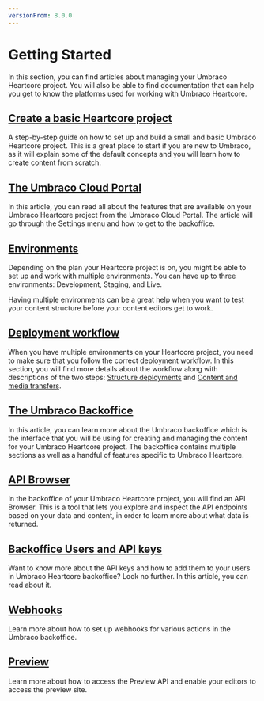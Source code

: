 ```yaml
---
versionFrom: 8.0.0
---
```


# Getting Started

In this section, you can find articles about managing your Umbraco Heartcore project. You will also be able to find documentation that can help you get to know the platforms used for working with Umbraco Heartcore.

## [Create a basic Heartcore project](creating-a-heartcore-project.md)

A step-by-step guide on how to set up and build a small and basic Umbraco Heartcore project. This is a great place to start if you are new to Umbraco, as it will explain some of the default concepts and you will learn how to create content from scratch.

## [The Umbraco Cloud Portal](the-cloud-portal.md)

In this article, you can read all about the features that are available on your Umbraco Heartcore project from the Umbraco Cloud Portal. The article will go through the Settings menu and how to get to the backoffice.

## [Environments](environments.md)

Depending on the plan your Heartcore project is on, you might be able to set up and work with multiple environments. You can have up to three environments: Development, Staging, and Live.

Having multiple environments can be a great help when you want to test your content structure before your content editors get to work.

## [Deployment workflow](deployment-workflow/)

When you have multiple environments on your Heartcore project, you need to make sure that you follow the correct deployment workflow. In this section, you will find more details about the workflow along with descriptions of the two steps: [Structure deployments](Deployment-workflow/Structure-deployment/) and [Content and media transfers](Deployment-workflow/Content-transfer/).

## [The Umbraco Backoffice](the-umbraco-backoffice.md)

In this article, you can learn more about the Umbraco backoffice which is the interface that you will be using for creating and managing the content for your Umbraco Heartcore project. The backoffice contains multiple sections as well as a handful of features specific to Umbraco Heartcore.

## [API Browser](api-browser.md)

In the backoffice of your Umbraco Heartcore project, you will find an API Browser. This is a tool that lets you explore and inspect the API endpoints based on your data and content, in order to learn more about what data is returned.

## [Backoffice Users and API keys](backoffice-users-and-api-keys.md)

Want to know more about the API keys and how to add them to your users in Umbraco Heartcore backoffice? Look no further. In this article, you can read about it.

## [Webhooks](webhooks.md)

Learn more about how to set up webhooks for various actions in the Umbraco backoffice.

## [Preview](preview.md)

Learn more about how to access the Preview API and enable your editors to access the preview site.
